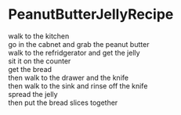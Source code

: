 # PeanutButterJellyRecipe
walk to the kitchen</br>
go in the cabnet and grab the peanut butter</br>
walk to the refridgerator and get the jelly</br>
sit it on the counter</br>
get the bread</br>
then walk to the drawer and the knife</br>
then walk to the sink and rinse off the knife</br>
spread the jelly</br>
then put the bread slices together</br>
